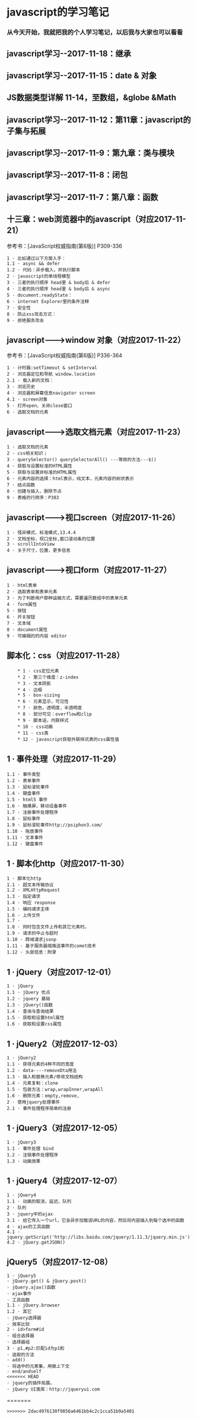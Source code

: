 # javascript的学习笔记

### 从今天开始，我就把我的个人学习笔记，以后我与大家也可以看看

## javascript学习--2017-11-18：继承
## javascript学习--2017-11-15：date & 对象
## JS数据类型详解 11-14，至数组，&globe  &Math
## javascript学习--2017-11-12：第11章：javascript的子集与拓展
## javascript学习--2017-11-9：第九章：类与模块
## javascript学习--2017-11-8：闭包
## javascript学习--2017-11-7：第八章：函数

## 十三章：web浏览器中的javascript（对应2017-11-21）
参考书：[JavaScript权威指南(第6版)] P309-336
```
1 · 比如通过以下方面入手：
1.1 · async && defer
1.2 · 代码：异步载入，并执行脚本
2 · javascript的单线程模型
3 · 三者的执行顺序 head里 & body后 & defer
4 · 三者的执行顺序 head里 & body后 & async
5 · document.readyState：
6 · internet Explorer里的条件注释
7 · 安全性
8 · 防止xss攻击方式：
9 · 拒绝服务攻击
```
## javascript--->window 对象（对应2017-11-22）
参考书：[JavaScript权威指南(第6版)] P336-364
```
1 · 计时器:setTimeout & setInterval
2 · 浏览器定位和导航 window.location
2.1 · 载入新的文档：
3 · 浏览历史
4 · 浏览器和屏幕信息navigator screen
4.1 · screen对象
5 · 打开open、关闭close窗口
6 · 选取文档的元素
```

## javascript--->选取文档元素（对应2017-11-23）
```
1 · 选取文档的元素
2 · css相关知识；
3 · querySelector() querySelectorAll() ---等效的方法---$()
4 · 获取与设置标准的HTML属性
5 · 获取与设置非标准的HTML属性
6 · 元素内容的选择：html表示，纯文本，元素内容的树状表示
7 · 结点函数
8 · 创建与插入，删除节点
9 · 表格的行排序：P383
```
## javascript--->视口screen（对应2017-11-26）
```
1 · 怪异模式、标准模式,13.4.4
2 · 文档坐标，视口坐标,窗口滚动条的位置
3 · scrollIntoView
4 · 关于尺寸，位置，更多信息
```
## javascript--->视口form（对应2017-11-27）
```
1 · html表单
2 · 选取表单和表单元素
3 · 为了判断用户那种运输方式，需要遍历数组中的表单元素
4 · form属性
5 · 按钮
6 · 开关按钮
7 · 文本域
8 · document属性
9 · 可编辑的的内容 editor
```

## 脚本化：css（对应2017-11-28）
```
	* 1 · css定位元素
	* 2 · 第三个维度：z-index
	* 3 · 文本阴影
	* 4 · 边框
	* 5 · box-sizing
	* 6 · 元素显示，可见性
	* 7 · 颜色，透明度，半透明度
	* 8 · 部分可见：overflow和clip
	* 9 · 脚本话，内联样式
	* 10 · css动画
	* 11 · css类
	* 12 · javascript获取外联样式表的css属性值
```
##  1 · 事件处理（对应2017-11-29）
```
1.1 · 事件类型
1.2 · 表单事件
1.3 · 鼠标滚轮事件
1.4 · 键盘事件
1.5 · html5 事件
1.6 · 触摸屏，移动设备事件
1.7 · 注册事件处理程序
1.8 · 鼠标事件
1.9 · 鼠标滚轮事件http://psiphon3.com/
1.10 · 拖放事件
1.11 · 文本事件
1.12 · 键盘事件
```
##  1 · 脚本化http（对应2017-11-30）
```
1 · 脚本化http
1.1 · 超文本传输协议
1.2 · XMLHttpRequest
1.3 · 指定请求
1.4 · 响应 response
1.5 · 编码请求主体
1.6 · 上传文件
1.7 ·
1.8 · 同时包含文件上传和其它元素时。
1.9 · 请求的中止与超时
1.10 · 跨域请求jsonp
1.11 · 基于服务器端推送事件的comet技术
1.12 · 头部信息：附录
```
##  1 · jQuery（对应2017-12-01）
```
1 · jQuery
1.1 · jQuery 优点
1.2 · jquery 基础
1.3 · jQuery()函数
1.4 · 查询与查询结果
1.5 · 获取和设置html属性
1.6 · 获取和设置css属性
```
##  1 · jQuery2（对应2017-12-03）
```
1 · jQuery2
1.1 · 获得元素的4种不同的宽度
1.2 · data----removeDta用法
1.3 · 插入和替换元素/修改文档结构
1.4 · 元素复制：clone
1.5 · 包装方法：wrap,wrapInner,wrapAll
1.6 · 删除元素：empty,remove,
2 · 使用jquery处理事件
2.1 · 事件处理程序简单的注册

```
##  1 · jQuery3（对应2017-12-05）
```
1 · jQuery3
1.1 · 事件处理 bind
1.2 · 注销事件处理程序
1.3 · 动画效果
```
##  1 · jQuery4（对应2017-12-07）
```
1 · jQuery4
1.1 · 动画的取消，延迟，队列
2 · 队列
3 · jquery中的ajax
3.1 · 给它传入一个url，它会异步加载该URL的内容，然后将内容插入到每个选中的函数
4 · ajax的工具函数
4.1 · jquery.getScript('http://libs.baidu.com/jquery/1.11.3/jquery.min.js')
4.2 · jQuery.getJSON()
```
##   jQuery5（对应2017-12-08）

```
1 · jQuery5
· jQuery.get() & jQuery.post()
· jQuery.ajax()函数
· ajax事件
· 工具函数
1.1 · jQuery.browser
1.2 · 其它
· jQuery选择器
· 效率比较
2 · id>form#id
· 组合选择器
· 选择器组
3 · p1,#p2:匹配id为p1和
· 选取的方法
· add()
· 将选中的元素集，用做上下文
· end/andself
<<<<<<< HEAD
· jquery的插件拓展。
· jQuery UI类库：http://jqueryui.com
```
=======
```
>>>>>>> 2dac4976130f9856a6461bb4c2c1cca51b9a5401
